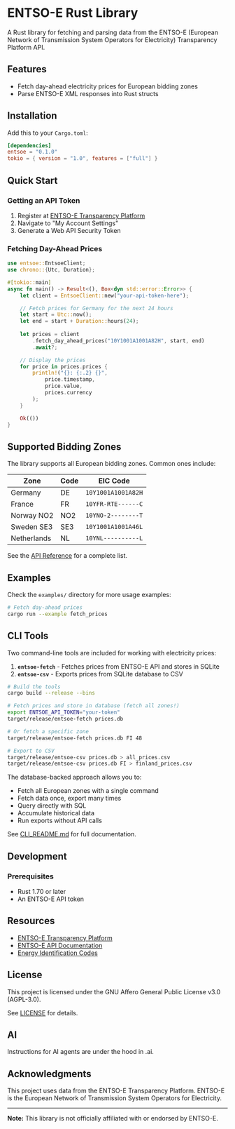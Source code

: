 # ENTSO-E Rust Library

A Rust library for fetching and parsing data from the ENTSO-E (European Network of Transmission System Operators for Electricity) Transparency Platform API.

## Features

- Fetch day-ahead electricity prices for European bidding zones
- Parse ENTSO-E XML responses into Rust structs

## Installation

Add this to your `Cargo.toml`:

```toml
[dependencies]
entsoe = "0.1.0"
tokio = { version = "1.0", features = ["full"] }
```

## Quick Start

### Getting an API Token

1. Register at [ENTSO-E Transparency Platform](https://transparency.entsoe.eu/)
2. Navigate to "My Account Settings"
3. Generate a Web API Security Token

### Fetching Day-Ahead Prices

```rust
use entsoe::EntsoeClient;
use chrono::{Utc, Duration};

#[tokio::main]
async fn main() -> Result<(), Box<dyn std::error::Error>> {
    let client = EntsoeClient::new("your-api-token-here");

    // Fetch prices for Germany for the next 24 hours
    let start = Utc::now();
    let end = start + Duration::hours(24);
    
    let prices = client
        .fetch_day_ahead_prices("10Y1001A1001A82H", start, end)
        .await?;

    // Display the prices
    for price in prices.prices {
        println!("{}: {:.2} {}", 
            price.timestamp, 
            price.value, 
            prices.currency
        );
    }

    Ok(())
}
```

## Supported Bidding Zones

The library supports all European bidding zones. Common ones include:

| Zone | Code | EIC Code |
|------|------|----------|
| Germany | DE | `10Y1001A1001A82H` |
| France | FR | `10YFR-RTE------C` |
| Norway NO2 | NO2 | `10YNO-2--------T` |
| Sweden SE3 | SE3 | `10Y1001A1001A46L` |
| Netherlands | NL | `10YNL----------L` |

See the [API Reference](.ai/API_REFERENCE.md) for a complete list.

## Examples

Check the `examples/` directory for more usage examples:

```bash
# Fetch day-ahead prices
cargo run --example fetch_prices
```

## CLI Tools

Two command-line tools are included for working with electricity prices:

1. **`entsoe-fetch`** - Fetches prices from ENTSO-E API and stores in SQLite
2. **`entsoe-csv`** - Exports prices from SQLite database to CSV

```bash
# Build the tools
cargo build --release --bins

# Fetch prices and store in database (fetch all zones!)
export ENTSOE_API_TOKEN="your-token"
target/release/entsoe-fetch prices.db

# Or fetch a specific zone
target/release/entsoe-fetch prices.db FI 48

# Export to CSV
target/release/entsoe-csv prices.db > all_prices.csv
target/release/entsoe-csv prices.db FI > finland_prices.csv
```

The database-backed approach allows you to:
- Fetch all European zones with a single command
- Fetch data once, export many times
- Query directly with SQL
- Accumulate historical data
- Run exports without API calls

See [CLI_README.md](CLI_README.md) for full documentation.

## Development

### Prerequisites

- Rust 1.70 or later
- An ENTSO-E API token


## Resources

- [ENTSO-E Transparency Platform](https://transparency.entsoe.eu/)
- [ENTSO-E API Documentation](https://transparency.entsoe.eu/content/static_content/Static%20content/web%20api/Guide.html)
- [Energy Identification Codes](https://www.entsoe.eu/data/energy-identification-codes-eic/)

## License

This project is licensed under the GNU Affero General Public License v3.0 (AGPL-3.0).

See [LICENSE](LICENSE) for details.

## AI

Instructions for AI agents are under the hood in .ai.

## Acknowledgments

This project uses data from the ENTSO-E Transparency Platform. ENTSO-E is the European Network of Transmission System Operators for Electricity.

---

**Note:** This library is not officially affiliated with or endorsed by ENTSO-E.